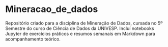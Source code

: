 # Mineracao_de_dados
Repositório criado para a disciplina de Mineração de Dados, cursada no 5º Semestre do curso de Ciência de Dados da UNIVESP. Incluí notebooks Jupyter de exercícios práticos e resumos semanais em Markdown para acompanhamento teórico.

